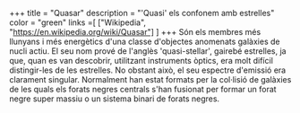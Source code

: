 +++
title = "Quasar"
description = "'Quasi' els confonem amb estrelles"
color = "green"
links =[
  ["Wikipedia", "https://en.wikipedia.org/wiki/Quasar"]
]
+++
Són els membres més llunyans i més energètics d'una classe d'objectes anomenats galàxies de nucli actiu. El seu nom prové de l'anglès 'quasi-stellar', gairebé estrelles, ja que, quan es van descobrir, utilitzant instruments òptics, era molt difícil distingir-les de les estrelles. No obstant això, el seu espectre d'emissió era clarament singular. Normalment han estat formats per la col·lisió de galàxies de les quals els forats negres centrals s'han fusionat per formar un forat negre super massiu o un sistema binari de forats negres.
